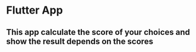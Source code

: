 # Flutter App

## This app calculate the score of your choices and show the result depends  on the scores